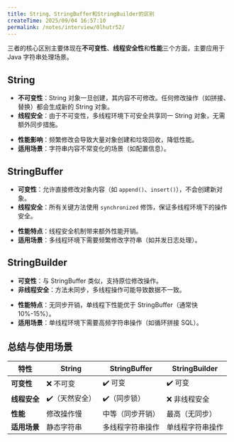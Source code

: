 ```yaml
---
title: String、StringBuffer和StringBuilder的区别
createTime: 2025/09/04 16:57:10
permalink: /notes/interview/0lhutr52/
---
```

三者的核心区别主要体现在**不可变性**、**线程安全性**和**性能**三个方面，主要应用于 Java 字符串处理场景。

## String

* **不可变性**：String 对象一旦创建，其内容不可修改。任何修改操作（如拼接、替换）都会生成新的 String 对象。
* **线程安全**：由于不可变性，多线程环境下可安全共享同一 String 对象，无需额外同步措施。
- **性能影响**：频繁修改会导致大量对象创建和垃圾回收，降低性能。
- **适用场景**：字符串内容不常变化的场景（如配置信息）。

## StringBuffer

* **可变性**：允许直接修改对象内容（如 `append()`、`insert()`），不会创建新对象。
* **线程安全**：所有关键方法使用 `synchronized` 修饰，保证多线程环境下的操作安全。
- **性能特点**：线程安全机制带来额外性能开销。
- **适用场景**：多线程环境下需要频繁修改字符串（如并发日志处理）。

## StringBuilder

* **可变性**：与 StringBuffer 类似，支持原位修改操作。
* **非线程安全**：方法未同步，多线程操作可能导致数据不一致。
- **性能特点**：无同步开销，单线程下性能优于 StringBuffer（通常快 10%-15%）。
- **适用场景**：单线程环境下需要高频字符串操作（如循环拼接 SQL）。

## 总结与使用场景

| **特性**       | String          | StringBuffer       | StringBuilder      |
|----------------|----------------|-------------------|-------------------|
| **可变性**     | ❌ 不可变       | ✔️ 可变            | ✔️ 可变            |
| **线程安全**   | ✔️（天然安全）  | ✔️（同步锁）       | ❌ 非线程安全      |
| **性能**       | 修改操作慢      | 中等（同步开销）   | 最高（无同步）    |
| **适用场景**   | 静态字符串      | 多线程字符串操作   | 单线程字符串操作  |
